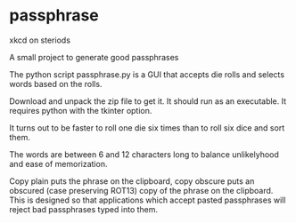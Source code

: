 passphrase
==========

xkcd on steriods

A small project to generate good passphrases

The python script passphrase.py is a GUI that accepts die rolls and selects words based on the rolls.

Download and unpack the zip file to get it. It should run as an executable.  It requires python with the tkinter option.

It turns out to be faster to roll one die six times than to roll six dice and sort them.

The words are between 6 and 12 characters long to balance unlikelyhood and ease of memorization.

Copy plain puts the phrase on the clipboard, copy obscure puts an obscured (case preserving ROT13) copy of the phrase on the clipboard. This is designed so that applications which accept pasted passphrases will reject bad passphrases typed into them.

